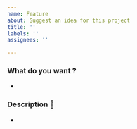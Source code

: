 ```yaml
---
name: Feature
about: Suggest an idea for this project
title: ''
labels: ''
assignees: ''

---
```


### What do you want ? 
- 

### Description :memo:
-
